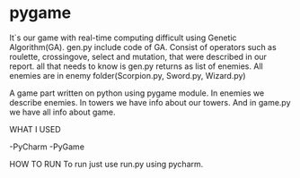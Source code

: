 # pygame
It`s our game with real-time computing difficult using Genetic Algorithm(GA).
gen.py include code of GA. Consist of operators such as roulette, crossingove, select and mutation, that were described in our report.
all that needs to know is gen.py returns as list of enemies. All enemies are in enemy folder(Scorpion.py, Sword.py, Wizard.py)

A game part written on python using pygame module. In enemies we describe enemies. In towers we have info about our towers. And in game.py we have all info about game.

WHAT I USED

-PyCharm
-PyGame

HOW TO RUN
To run just use run.py using pycharm.
